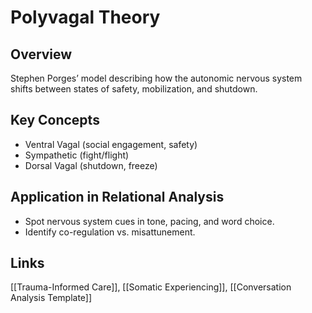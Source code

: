 # Polyvagal Theory

## Overview
Stephen Porges’ model describing how the autonomic nervous system shifts between states of safety, mobilization, and shutdown.

## Key Concepts
- Ventral Vagal (social engagement, safety)
- Sympathetic (fight/flight)
- Dorsal Vagal (shutdown, freeze)

## Application in Relational Analysis
- Spot nervous system cues in tone, pacing, and word choice.
- Identify co-regulation vs. misattunement.

## Links
[[Trauma-Informed Care]], [[Somatic Experiencing]], [[Conversation Analysis Template]]
